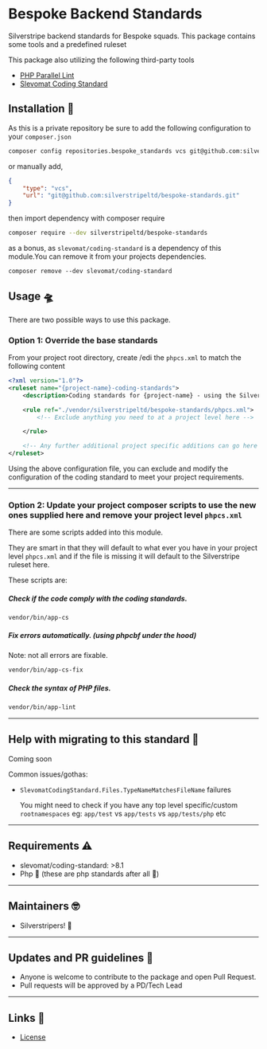 # Bespoke Backend Standards

Silverstripe backend standards for Bespoke squads.
This package contains some tools and a predefined ruleset


This package also utilizing the following third-party tools
* [PHP Parallel Lint](https://github.com/php-parallel-lint/PHP-Parallel-Lint)
* [Slevomat Coding Standard](https://github.com/slevomat/coding-standard)



## Installation 🧞

As this is a private repository be sure to add the following configuration to your `composer.json`

```bash
composer config repositories.bespoke_standards vcs git@github.com:silverstripeltd/bespoke-standards.git
```

or manually add,

```json
{
    "type": "vcs",
    "url": "git@github.com:silverstripeltd/bespoke-standards.git"
}
```

then import dependency with composer require

```bash
composer require --dev silverstripeltd/bespoke-standards
```
as a bonus, as `slevomat/coding-standard` is a dependency of this module.You can remove it from your projects dependencies.
```shell
composer remove --dev slevomat/coding-standard
```
## Usage 🛸

There are two possible ways to use this package.


### Option 1: Override the base standards

From your project root directory, create /edi the `phpcs.xml` to match the following content

```xml
<?xml version="1.0"?>
<ruleset name="{project-name}-coding-standards">
    <description>Coding standards for {project-name} - using the Silverstripe Bespoke Coding Standard</description>

    <rule ref="./vendor/silverstripeltd/bespoke-standards/phpcs.xml">
        <!-- Exclude anything you need to at a project level here -->

    </rule>

    <!-- Any further additional project specific additions can go here if needed -->
</ruleset>
```

Using the above configuration file, you can exclude and modify the configuration
of the coding standard to meet your project requirements.

---

### Option 2: Update your project composer scripts to use the new ones supplied here and remove your project level `phpcs.xml`

There are some scripts added into this module.

They are smart in that they will default to what ever you have in your project level `phpcs.xml` and if the file is missing it will default to the Silverstripe ruleset here.


These scripts are:


##### Check if the code comply with the coding standards.

   ```shell
   vendor/bin/app-cs
   ```

##### Fix errors automatically. (using phpcbf under the hood)
Note: not all errors are fixable.

   ```bash
   vendor/bin/app-cs-fix
   ```

##### Check the syntax of PHP files.

   ```bash
   vendor/bin/app-lint
   ```

---

## Help with migrating to this standard 🚧

Coming soon

Common issues/gothas:

- `SlevomatCodingStandard.Files.TypeNameMatchesFileName` failures

  You might need to check if you have any top level specific/custom `rootnamespaces` eg: `app/test` vs `app/tests` vs `app/tests/php` etc

---


## Requirements ⚠️

- slevomat/coding-standard: >8.1
- Php 🐘 (these are php standards after all 🤣)

---

## Maintainers 🤓
- Silverstripers! 💖

---

## Updates and PR guidelines 💞
* Anyone is welcome to contribute to the package and open Pull Request.
* Pull requests will be approved by a PD/Tech Lead

---

## Links 🔗

* [License](./LICENSE)
